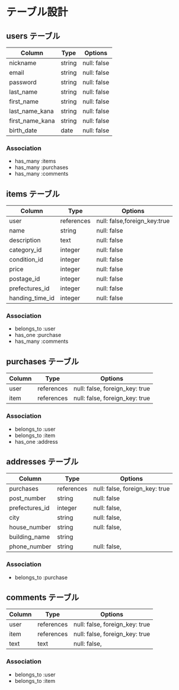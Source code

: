 # テーブル設計

## users テーブル

| Column          | Type   | Options     |
| --------------- | ------ | ----------- |
| nickname        | string | null: false |
| email           | string | null: false |
| password        | string | null: false |
| last_name       | string | null: false |
| first_name      | string | null: false |
| last_name_kana  | string | null: false |
| first_name_kana | string | null: false |
| birth_date      | date   | null: false |

### Association

- has_many :items
- has_many :purchases
- has_many :comments


## items テーブル

| Column          | Type       | Options                      |
| --------------- | ---------- | ---------------------------- |
| user            | references | null: false,foreign_key:true |
| name            | string     | null: false                  |
| description     | text       | null: false                  |
| category_id     | integer    | null: false                  |
| condition_id    | integer    | null: false                  |
| price           | integer    | null: false                  |
| postage_id      | integer    | null: false                  |
| prefectures_id  | integer    | null: false                  |
| handing_time_id | integer    | null: false                  |

### Association

- belongs_to :user
- has_one    :purchase
- has_many :comments

## purchases テーブル

| Column         | Type       | Options                        |
| -------------- | ---------- | ------------------------------ |
| user           | references | null: false, foreign_key: true |
| item           | references | null: false, foreign_key: true |


### Association

- belongs_to :user
- belongs_to :item
- has_one    :address


## addresses テーブル

| Column         | Type       | Options                        |
| -------------- | ---------- | ------------------------------ |
| purchases      | references | null: false, foreign_key: true |
| post_number    | string     | null: false                    |
| prefectures_id | integer    | null: false,                   |
| city           | string     | null: false,                   |
| house_number   | string     | null: false,                   |
| building_name  | string     |                                |
| phone_number   | string     | null: false,                   |

### Association

- belongs_to :purchase

## comments テーブル

| Column         | Type       | Options                        |
| -------------- | ---------- | ------------------------------ |
| user           | references | null: false, foreign_key: true |
| item           | references | null: false, foreign_key: true |
| text           | text       | null: false,                   |

### Association

- belongs_to :user
- belongs_to :item
